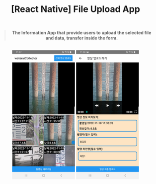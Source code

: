 <h1 align="center">[React Native] File Upload App<br/></h1>

<div align="center">
  <br />
  <blockquote><b>The Information App that provide users to upload the selected file and data, transfer inside the form.</b></blockquote>
</div>

<br/>

<div align="center">
  <img src="READMEimg/selectScreen.png" width="40%" />
  <img src="READMEimg/uploadScreen.PNG" width="40%" />
  <br />
</div>
